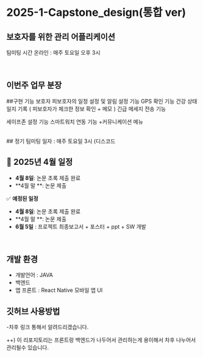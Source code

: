 # 2025-1-Capstone_design(통합 ver)

## 보호자를 위한 관리 어플리케이션

팀미팅 시간 온라인 :  매주 토요일 오후 3시

<br/>

## 이번주 업무 분장

##구현 기능
보호자
피보호자의 일정 설정 및 알림 설정 기능
GPS 확인 기능
건강 상태 일지 기록 ( 피보호자가 체크한 정보 확인 + 메모 )
긴급 메세지 전송 기능

세이프존 설정 기능
스마트워치 연동 기능
+커뮤니케이션 메뉴

<br/>
## 정기 팀미팅 일자 : 매주 토요일 3시 (디스코드

## 📅 2025년 4월 일정
- **4월 8일**: 논문 초록 제출 완료
- **4월 말 **: 논문 제출

✅ **예정된 일정**
- **4월 8일**: 논문 초록 제출 완료
- **4월 말 **: 논문 제출
- **6월 5일** : 프로젝트 최종보고서 + 포스터 + ppt + SW 개발

<br/>

## 개발 환경
- 개발언어 : JAVA
- 백엔드    
- 앱 프론트 : React Native  모바일 앱 UI

## 깃허브 사용방법
-차후 링크 통해서 알려드리겠습니다.

++) 이 리포지토리는 프론트랑 백엔드가 나두어서 관리하는게 용이해서 차후 나누어서 관리될수 있습니다.
  
